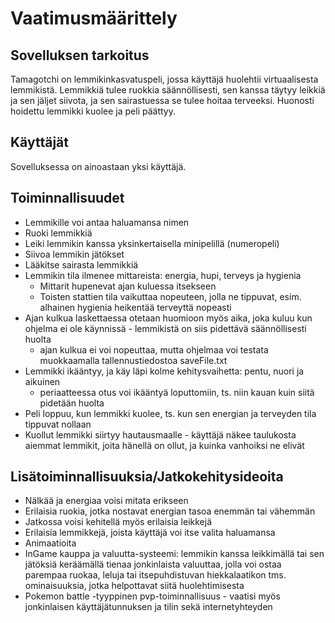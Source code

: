 # Vaatimusmäärittely

## Sovelluksen tarkoitus

Tamagotchi on lemmikinkasvatuspeli, jossa käyttäjä huolehtii virtuaalisesta lemmikistä. Lemmikkiä tulee 
ruokkia säännöllisesti, sen kanssa täytyy leikkiä ja sen jäljet siivota, ja sen sairastuessa se tulee hoitaa 
terveeksi. Huonosti hoidettu lemmikki kuolee ja peli päättyy.

## Käyttäjät

Sovelluksessa on ainoastaan yksi käyttäjä.

## Toiminnallisuudet
* Lemmikille voi antaa haluamansa nimen
* Ruoki lemmikkiä
* Leiki lemmikin kanssa yksinkertaisella minipelillä (numeropeli)
* Siivoa lemmikin jätökset
* Lääkitse sairasta lemmikkiä
* Lemmikin tila ilmenee mittareista: energia, hupi, terveys ja hygienia
	* Mittarit hupenevat ajan kuluessa itsekseen
	* Toisten stattien tila vaikuttaa nopeuteen, jolla ne tippuvat, esim. alhainen hygienia heikentää terveyttä nopeasti
* Ajan kulkua laskettaessa otetaan huomioon myös aika, joka kuluu kun ohjelma ei ole käynnissä - lemmikistä
on siis pidettävä säännöllisesti huolta
	* ajan kulkua ei voi nopeuttaa, mutta ohjelmaa voi testata muokkaamalla tallennustiedostoa saveFile.txt
* Lemmikki ikääntyy, ja käy läpi kolme kehitysvaihetta: pentu, nuori ja aikuinen
	* periaatteessa otus voi ikääntyä loputtomiin, ts. niin kauan kuin siitä pidetään huolta
* Peli loppuu, kun lemmikki kuolee, ts. kun sen energian ja terveyden tila tippuvat nollaan
* Kuollut lemmikki siirtyy hautausmaalle - käyttäjä näkee taulukosta aiemmat lemmikit, joita hänellä on ollut, ja kuinka vanhoiksi ne elivät

## Lisätoiminnallisuuksia/Jatkokehitysideoita
* Nälkää ja energiaa voisi mitata erikseen
* Erilaisia ruokia, jotka nostavat energian tasoa enemmän tai vähemmän
* Jatkossa voisi kehitellä myös erilaisia leikkejä
* Erilaisia lemmikkejä, joista käyttäjä voi itse valita haluamansa
* Animaatioita
* InGame kauppa ja valuutta-systeemi: lemmikin kanssa leikkimällä tai sen jätöksiä keräämällä tienaa jonkinlaista valuuttaa, jolla voi ostaa parempaa ruokaa, leluja 
tai itsepuhdistuvan hiekkalaatikon tms. ominaisuuksia, jotka helpottavat siitä huolehtimisesta
* Pokemon battle -tyyppinen pvp-toiminnallisuus - vaatisi myös jonkinlaisen käyttäjätunnuksen ja tilin sekä internetyhteyden

